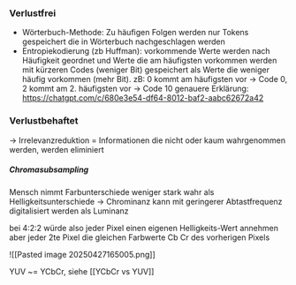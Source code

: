 ### Verlustfrei

- Wörterbuch-Methode: Zu häufigen Folgen werden nur Tokens gespeichert die in Wörterbuch nachgeschlagen werden
- Entropiekodierung (zb Huffman): vorkommende Werte werden nach Häufigkeit geordnet und Werte die am häufigsten vorkommen werden mit kürzeren Codes (weniger Bit) gespeichert als Werte die weniger häufig vorkommen (mehr Bit). zB: 0 kommt am häufigsten vor -> Code 0, 2 kommt am 2. häufigsten vor -> Code 10
  genauere Erklärung: https://chatgpt.com/c/680e3e54-df64-8012-baf2-aabc62672a42

### Verlustbehaftet

-> Irrelevanzreduktion = Informationen die nicht oder kaum wahrgenommen werden, werden eliminiert

##### Chromasubsampling

Mensch nimmt Farbunterschiede weniger stark wahr als Helligkeitsunterschiede
-> Chrominanz kann mit geringerer Abtastfrequenz digitalisiert werden als Luminanz

bei 4:2:2 würde also jeder Pixel einen eigenen Helligkeits-Wert annehmen aber jeder 2te Pixel die gleichen Farbwerte Cb Cr des vorherigen Pixels

![[Pasted image 20250427165005.png]]

YUV ~= YCbCr, siehe [[YCbCr vs YUV]]